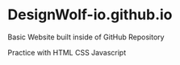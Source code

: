 # DesignWolf-io.github.io
Basic Website built inside of GitHub Repository

Practice with
HTML
CSS
Javascript
